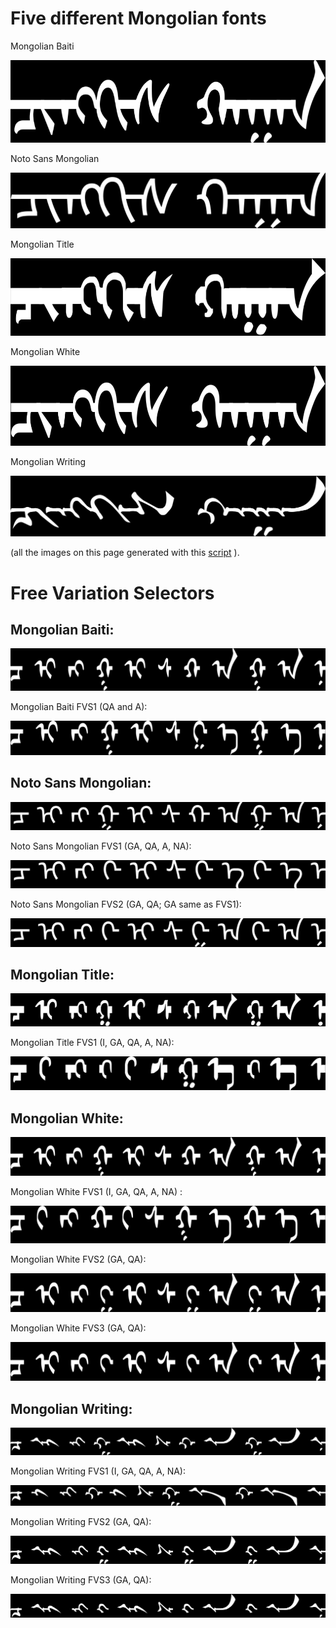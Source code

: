 # Five different Mongolian fonts

Mongolian Baiti

![mongolian](images/monbaiti-bare.png)

Noto Sans Mongolian

![mongolian](images/NotoSansMongolian-Regular-bare.png)

Mongolian Title

![mongolian](images/mngltitleotf-bare.png)

Mongolian White

![mongolian](images/mnglwhiteotf-bare.png)

Mongolian Writing

![mongolian](images/mnglwritingotf-bare.png)

(all the images on this page generated with this [script](mongolian-variants.sh) ).

# Free Variation Selectors

## Mongolian Baiti:

![mongolian](images/monbaiti-form0.png)

Mongolian Baiti FVS1 (QA and A):

![mongolian](images/monbaiti-form1.png)

## Noto Sans Mongolian:

![mongolian](images/NotoSansMongolian-Regular-form0.png)

Noto Sans Mongolian FVS1 (GA, QA, A, NA):

![mongolian](images/NotoSansMongolian-Regular-form1.png)

Noto Sans Mongolian FVS2 (GA, QA; GA same as FVS1):

![mongolian](images/NotoSansMongolian-Regular-form2.png)

## Mongolian Title:

![mongolian](images/mngltitleotf-form0.png)

Mongolian Title FVS1 (I, GA, QA, A, NA):

![mongolian](images/mngltitleotf-form1.png)

## Mongolian White:

![mongolian](images/mnglwhiteotf-form0.png)

Mongolian White FVS1 (I, GA, QA, A, NA) :

![mongolian](images/mnglwhiteotf-form1.png)

Mongolian White FVS2 (GA, QA):

![mongolian](images/mnglwhiteotf-form2.png)

Mongolian White FVS3 (GA, QA):

![mongolian](images/mnglwhiteotf-form3.png)

## Mongolian Writing:

![mongolian](images/mnglwritingotf-form0.png)

Mongolian Writing FVS1 (I, GA, QA, A, NA):

![mongolian](images/mnglwritingotf-form1.png)

Mongolian Writing FVS2 (GA, QA):

![mongolian](images/mnglwritingotf-form2.png)

Mongolian Writing FVS3 (GA, QA):

![mongolian](images/mnglwritingotf-form3.png)


